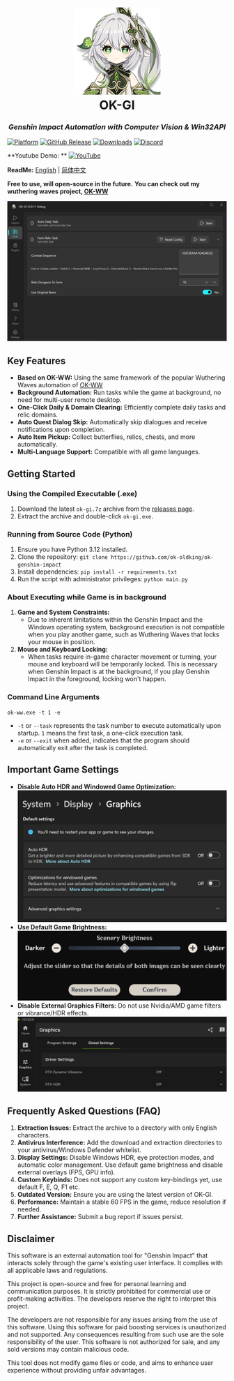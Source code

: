 <div align="center">
  <h1 align="center">
    <img src="icon.png" width="200" alt="OK-GI Logo"/>
    <br/>
    OK-GI
  </h1>
  <h3><i>Genshin Impact Automation with Computer Vision & Win32API</i></h3>
</div>

[![Platform](https://img.shields.io/badge/platform-Windows-blue)](https://www.microsoft.com/en-us/windows/)
[![GitHub Release](https://img.shields.io/github/v/release/ok-oldking/ok-genshin-impact)](https://github.com/ok-oldking/ok-genshin-impact/releases)
[![Downloads](https://img.shields.io/github/downloads/ok-oldking/ok-genshin-impact/total)](https://github.com/ok-oldking/ok-genshin-impact/releases)
[![Discord](https://img.shields.io/discord/296598043787132928?color=5865f2&label=%20Discord)](https://discord.gg/vVyCatEBgA)

**Youtube Demo:
** [![YouTube](https://img.shields.io/badge/YouTube-%23FF0000.svg?style=for-the-badge&logo=YouTube&logoColor=white)](https://youtu.be/mGFLMr1K6Tw)

**ReadMe:** [English](README_EN.md) | [简体中文](README.md)

**Free to use, will open-source in the future.**
**You can check out my wuthering waves project, [OK-WW](https://github.com/ok-oldking/ok-wuthering-waves)**

![OK-GI Demo](readmes/img_4.png)

## Key Features

* **Based on OK-WW:** Using the same framework of the popular Wuthering Waves automation
  of [OK-WW](https://github.com/ok-oldking/ok-wuthering-waves)
* **Background Automation:** Run tasks while the game at background, no need for multi-user remote desktop.
* **One-Click Daily & Domain Clearing:** Efficiently complete daily tasks and relic domains.
* **Auto Quest Dialog Skip:** Automatically skip dialogues and receive notifications upon completion.
* **Auto Item Pickup:** Collect butterflies, relics, chests, and more automatically.
* **Multi-Language Support:** Compatible with all game languages.

## Getting Started

### Using the Compiled Executable (.exe)

1. Download the latest `ok-gi.7z` archive from
   the [releases page](https://github.com/ok-oldking/ok-genshin-impact/releases).
2. Extract the archive and double-click `ok-gi.exe`.

### Running from Source Code (Python)

1. Ensure you have Python 3.12 installed.
2. Clone the repository: `git clone https://github.com/ok-oldking/ok-genshin-impact`
3. Install dependencies: `pip install -r requirements.txt`
4. Run the script with administrator privileges: `python main.py`

### About Executing while Game is in background

1. **Game and System Constraints:**
    * Due to inherent limitations within the Genshin Impact and the Windows operating system, background execution is
      not compatible when you play another game, such as Wuthering Waves that locks your mouse in position.
2. **Mouse and Keyboard Locking:**
    * When tasks require in-game character movement or turning, your mouse and keyboard will be temporarily locked. This
      is necessary when Genshin Impact is at the background, if you play Genshin Impact in the foreground, locking won't
      happen.

### Command Line Arguments

```
ok-ww.exe -t 1 -e
```

- `-t` or `--task` represents the task number to execute automatically upon startup. `1` means the first task, a
  one-click execution task.
- `-e` or `--exit` when added, indicates that the program should automatically exit after the task is completed.

## Important Game Settings

* **Disable Auto HDR and Windowed Game Optimization:**
  ![Disable HDR](readmes/img.png)
* **Use Default Game Brightness:**
  ![Default Brightness](readmes/img_2.png)
* **Disable External Graphics Filters:** Do not use Nvidia/AMD game filters or vibrance/HDR effects.
  ![Disable Filters](readmes/img_3.png)

## Frequently Asked Questions (FAQ)

1. **Extraction Issues:** Extract the archive to a directory with only English characters.
2. **Antivirus Interference:** Add the download and extraction directories to your antivirus/Windows Defender whitelist.
3. **Display Settings:** Disable Windows HDR, eye protection modes, and automatic color management. Use default game
   brightness and disable external overlays (FPS, GPU info).
4. **Custom Keybinds:** Does not support any custom key-bindings yet, use default F, E, Q, F1 etc.
5. **Outdated Version:** Ensure you are using the latest version of OK-GI.
6. **Performance:** Maintain a stable 60 FPS in the game, reduce resolution if needed.
7. **Further Assistance:** Submit a bug report if issues persist.

## Disclaimer

This software is an external automation tool for "Genshin Impact" that interacts solely through the game's existing user
interface. It complies with all applicable laws and regulations.

This project is open-source and free for personal learning and communication purposes. It is strictly prohibited for
commercial use or profit-making activities. The developers reserve the right to interpret this project.

The developers are not responsible for any issues arising from the use of this software. Using this software for paid
boosting services is unauthorized and not supported. Any consequences resulting from such use are the sole
responsibility of the user. This software is not authorized for sale, and any sold versions may contain malicious code.

This tool does not modify game files or code, and aims to enhance user experience without providing unfair advantages.